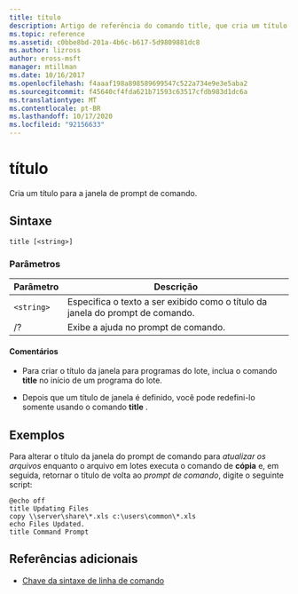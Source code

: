 ```yaml
---
title: título
description: Artigo de referência do comando title, que cria um título para a janela do prompt de comando.
ms.topic: reference
ms.assetid: c0bbe8bd-201a-4b6c-b617-5d9809881dc8
ms.author: lizross
author: eross-msft
manager: mtillman
ms.date: 10/16/2017
ms.openlocfilehash: f4aaaf198a898589699547c522a734e9e3e5aba2
ms.sourcegitcommit: f45640cf4fda621b71593c63517cfdb983d1dc6a
ms.translationtype: MT
ms.contentlocale: pt-BR
ms.lasthandoff: 10/17/2020
ms.locfileid: "92156633"
---
```

# <a name="title"></a>título

Cria um título para a janela de prompt de comando.

## <a name="syntax"></a>Sintaxe

```
title [<string>]
```

### <a name="parameters"></a>Parâmetros

| Parâmetro | Descrição |
|--|--|
| `<string>` | Especifica o texto a ser exibido como o título da janela do prompt de comando. |
| /? | Exibe a ajuda no prompt de comando. |

#### <a name="remarks"></a>Comentários

- Para criar o título da janela para programas do lote, inclua o comando **title** no início de um programa do lote.

- Depois que um título de janela é definido, você pode redefini-lo somente usando o comando **title** .

## <a name="examples"></a>Exemplos

Para alterar o título da janela do prompt de comando para *atualizar os arquivos* enquanto o arquivo em lotes executa o comando de **cópia** e, em seguida, retornar o título de volta ao *prompt de comando*, digite o seguinte script:

```
@echo off
title Updating Files
copy \\server\share\*.xls c:\users\common\*.xls
echo Files Updated.
title Command Prompt
```

## <a name="additional-references"></a>Referências adicionais

- [Chave da sintaxe de linha de comando](command-line-syntax-key.md)
